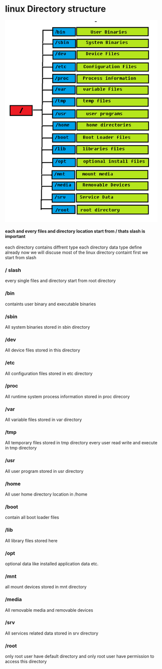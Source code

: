 # linux Directory structure

![](<../../.gitbook/assets/linux directory.png>)

#### each and every files and directory location start from /  thats slash is important

each directory contains diffrent type each directory data type define already now we will discuse most of the linux directory containt first we start from slash

### / slash

every single files and directory start from root directory&#x20;

### /bin

containts user binary and executable binaries

### /sbin

All system  binaries stored in sbin directory

### /dev

All device files stored in this directory

### /etc

All configuration files stored in etc directory

### /proc

All runtime system process information stored in proc direcory

### /var

All variable files stored in var directory

### /tmp

All temporary files stored in tmp directory every user read write and execute in tmp directory

### /usr

All user program stored in usr directory

### /home

All user home directory location in /home

### /boot

contain all boot loader files

### /lib

All library files stored here

### /opt

optional data like installed application data etc.

### /mnt

all mount devices stored in mnt directory

### /media

All removable media and removable devices

### /srv

All services related data stored in srv directory

### /root

only root user have default directory and only root user have permission to access this directory



